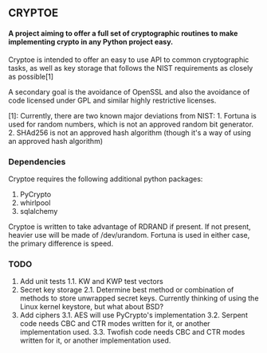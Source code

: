 ## CRYPTOE ##
#### A project aiming to offer a full set of cryptographic routines to make implementing crypto in any Python project easy. ####

Cryptoe is intended to offer an easy to use API to common cryptographic tasks, as well as key storage that follows the
NIST requirements as closely as possible[1]

A secondary goal is the avoidance of OpenSSL and also the avoidance of code licensed under GPL and similar highly restrictive licenses.

[1]: Currently, there are two known major deviations from NIST:
     1. Fortuna is used for random numbers, which is not an approved random bit generator.
     2. SHAd256 is not an approved hash algorithm (though it's a way of using an approved hash algorithm)

### Dependencies ###
Cryptoe requires the following additional python packages:
1. PyCrypto
2. whirlpool
3. sqlalchemy

Cryptoe is written to take advantage of RDRAND if present. If not present, heavier use will be made of /dev/urandom. Fortuna is used in either case, the primary difference is speed.

### TODO ###
1. Add unit tests
1.1. KW and KWP test vectors
2. Secret key storage
2.1. Determine best method or combination of methods to store unwrapped secret keys. Currently thinking of using the Linux kernel keystore, but what about BSD?
3. Add ciphers
3.1. AES will use PyCrypto's implementation
3.2. Serpent code needs CBC and CTR modes written for it, or another implementation used.
3.3. Twofish code needs CBC and CTR modes written for it, or another implementation used.
